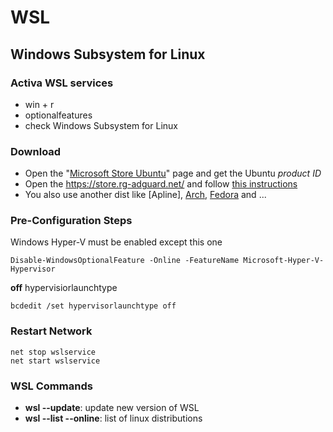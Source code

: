 # WSL

## Windows Subsystem for Linux

### Activa WSL services

- win + r
- optionalfeatures
- check Windows Subsystem for Linux

### Download

  - Open the "[Microsoft Store Ubuntu]" page and get the Ubuntu *product ID*
  - Open the https://store.rg-adguard.net/ and follow [this instructions]
  - You also use another dist like [Apline], [Arch], [Fedora] and ... 

### Pre-Configuration Steps

Windows Hyper-V must be enabled except this one

```pwsh
Disable-WindowsOptionalFeature -Online -FeatureName Microsoft-Hyper-V-Hypervisor
```

**off** hypervisiorlaunchtype

```pwsh
bcdedit /set hypervisorlaunchtype off
```

### Restart Network

```pwsh
net stop wslservice
net start wslservice
```

### WSL Commands

- **wsl --update**: update new version of WSL
- **wsl --list --online**: list of linux distributions


[Microsoft Store Ubuntu]: https://apps.microsoft.com/detail/9pdxgncfsczv?rtc=1&hl=en-us&gl=US
[this instructions]: https://allthings.how/how-to-download-windows-subsystem-for-android-without-microsoft-store-msixbundle/
[WSL Studio]: https://apps.microsoft.com/detail/9plsjr4tg2gq?hl=en-us&gl=US
[Alpine]: https://apps.microsoft.com/detail/9p804crf0395?hl=en-us&gl=US
[Arch]: https://apps.microsoft.com/detail/9mznmnksm73x?hl=en-us&gl=US
[Fedora]: https://apps.microsoft.com/detail/9npcp8drchsn?hl=en-us&gl=US

